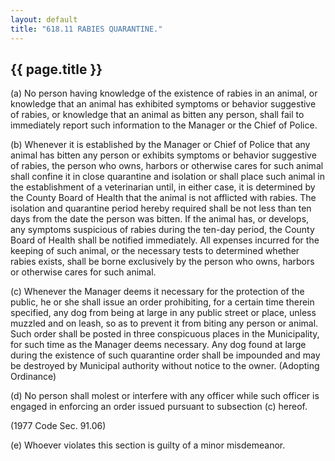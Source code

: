 ```yaml
---
layout: default 
title: "618.11 RABIES QUARANTINE."
---
```


{{ page.title }}
----------------

​(a) No person having knowledge of the existence of rabies in an animal,
or knowledge that an animal has exhibited symptoms or behavior
suggestive of rabies, or knowledge that an animal as bitten any person,
shall fail to immediately report such information to the Manager or the
Chief of Police.

​(b) Whenever it is established by the Manager or Chief of Police that
any animal has bitten any person or exhibits symptoms or behavior
suggestive of rabies, the person who owns, harbors or otherwise cares
for such animal shall confine it in close quarantine and isolation or
shall place such animal in the establishment of a veterinarian until, in
either case, it is determined by the County Board of Health that the
animal is not afflicted with rabies. The isolation and quarantine period
hereby required shall be not less than ten days from the date the person
was bitten. If the animal has, or develops, any symptoms suspicious of
rabies during the ten-day period, the County Board of Health shall be
notified immediately. All expenses incurred for the keeping of such
animal, or the necessary tests to determined whether rabies exists,
shall be borne exclusively by the person who owns, harbors or otherwise
cares for such animal.

​(c) Whenever the Manager deems it necessary for the protection of the
public, he or she shall issue an order prohibiting, for a certain time
therein specified, any dog from being at large in any public street or
place, unless muzzled and on leash, so as to prevent it from biting any
person or animal. Such order shall be posted in three conspicuous places
in the Municipality, for such time as the Manager deems necessary. Any
dog found at large during the existence of such quarantine order shall
be impounded and may be destroyed by Municipal authority without notice
to the owner. (Adopting Ordinance)

​(d) No person shall molest or interfere with any officer while such
officer is engaged in enforcing an order issued pursuant to subsection
(c) hereof.

(1977 Code Sec. 91.06)

​(e) Whoever violates this section is guilty of a minor misdemeanor.
